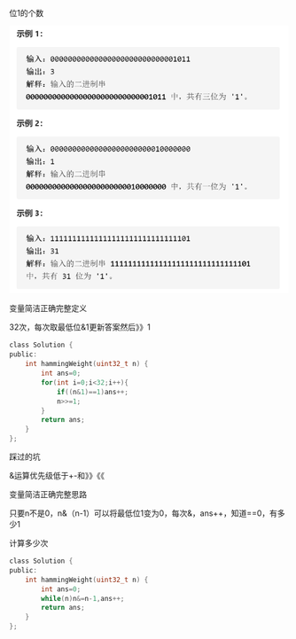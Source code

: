 位1的个数

![img](image/1628253091276.png)

变量简洁正确完整定义

32次，每次取最低位&1更新答案然后》》1

```c
class Solution {
public:
    int hammingWeight(uint32_t n) {
        int ans=0;
        for(int i=0;i<32;i++){
            if((n&1)==1)ans++;
            n>>=1;
        }
        return ans;
    }
};
```



踩过的坑

&运算优先级低于+-和》》《《

变量简洁正确完整思路

只要n不是0，n&（n-1）可以将最低位1变为0，每次&，ans++，知道==0，有多少1

计算多少次

```c
class Solution {
public:
    int hammingWeight(uint32_t n) {
        int ans=0;
        while(n)n&=n-1,ans++;
        return ans;
    }
};
```


